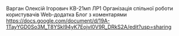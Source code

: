 Варган Олексій Ігорович КВ-21мп ЛР1 Організація спільної роботи користувачів Web-додатка Блог з коментарями
https://docs.google.com/document/d/19A-1TayYGD0So3M_T8YSkl94yK7EojvI0V9R_DRkS2A/edit?usp=sharing

